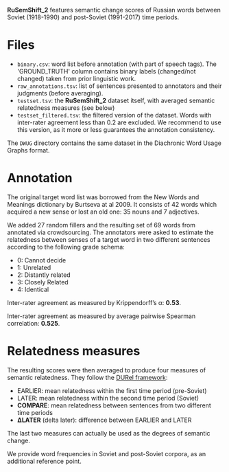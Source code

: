 **RuSemShift_2** features semantic change scores of Russian words between Soviet (1918-1990)
 and post-Soviet (1991-2017) time periods.

# Files
- `binary.csv`: word list before annotation (with part of speech tags). 
The 'GROUND_TRUTH' column contains binary labels (changed/not changed) taken from prior linguistic work.
- `raw_annotations.tsv`: list of sentences presented to annotators and their judgments (before averaging).
- `testset.tsv`: the **RuSemShift_2** dataset itself, with averaged semantic relatedness measures (see below)
- `testset_filtered.tsv`: the filtered version of the dataset.
Words with inter-rater agreement less than 0.2 are excluded.
We recommend to use this version, as it more or less guarantees the annotation consistency.

The `DWUG` directory contains the same dataset in the Diachronic Word Usage Graphs format.

# Annotation
The original target word list was borrowed from the New Words and Meanings dictionary by Burtseva at al 2009.
It consists of 42 words which acquired a new sense or lost an old one: 35 nouns and 7 adjectives.

We added 27 random fillers and the resulting set of 69 words from annotated via crowdsourcing.
The annotators were asked to estimate the relatedness between senses of a target word in two different sentences according to the following grade schema:
- 0: Cannot decide
- 1: Unrelated 
- 2: Distantly related
- 3: Closely Related
- 4: Identical

Inter-rater agreement as measured by Krippendorff’s α: **0.53**.

Inter-rater agreement as measured by average pairwise Spearman correlation: **0.525**.

# Relatedness measures
The resulting scores were then averaged to produce four measures of semantic relatedness. 
They follow the [DURel framework](https://www.aclweb.org/anthology/N18-2027/):
- EARLIER: mean relatedness within the first time period (pre-Soviet)
- LATER: mean relatedness within the second time period (Soviet)
- **COMPARE**: mean relatedness between sentences from two different time periods
- **∆LATER** (delta later): difference between EARLIER and LATER

The last two measures can actually be used as the degrees of semantic change.

We provide word frequencies in Soviet and post-Soviet corpora, as an additional reference point.